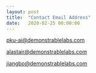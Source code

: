 ```yaml
---
layout: post
title:  "Contact Email Address"
date:   2020-02-25 00:00:00
---
```


pku-ai@demonstrablelabs.com

alastair@demonstrablelabs.com

jiangbo@demonstrablelabs.com
